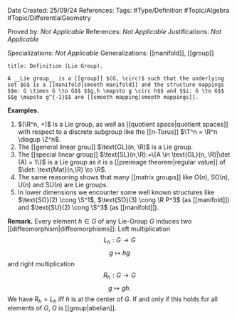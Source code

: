 <div class="topSpace"></div>

Date Created: 25/09/24
References: 
Tags: #Type/Definition #Topic/Algebra #Topic/DifferentialGeometry

Proved by: <i>Not Applicable</i>
References: <i>Not Applicable</i>
Justifications: <i>Not Applicable</i>

Specializations: <i>Not Applicable</i>
Generalizations: [[manifold]], [[group]]

``` ad-Definition
title: Definition (Lie Group).

A __Lie group__ is a [[group]] $(G, \circ)$ such that the underlying set $G$ is a [[manifold|smooth manifold]] and the structure mappings $$m: G \times G \to G$$ $$g,h \mapsto g \circ h$$ and $$i: G \to G$$ $$g \mapsto g^{-1}$$ are [[smooth mapping|smooth mappings]].

```

**Examples.**
1. $(\R^n, +)$ is a Lie group, as well as [[quotient space|quotient spaces]] with respect to a discrete subgroup like the [[n-Torus]] $\T^n = \R^n \diagup \Z^n$.
2. The [[general linear grou]] $\text{GL}(n, \R)$ is a Lie group.
3. The [[special linear group]] $\text{SL}(n,\R):=\{A \in \text{GL}(n, \R)|\det (A) = 1\}$ is a Lie group as it is a [[preimage theorem|regular value]] of $\det: \text{Mat}(n,\R) \to \R$.
4. The same reasoning shows that many [[matrix groups]] like $\text{O}(n)$, $\text{SO}(n)$, $\text{U}(n)$ and $\text{SU}(n)$ are Lie groups.
5. In lower dimensions we encounter some well known structures like $\text{SO}(2) \cong \S^1$, $\text{SO}(3) \cong \R P^3$ (as [[manifold]]) and $\text{SU}(2) \cong \S^3$ (as [[manifold]]).

**Remark.**
Every element $h \in G$ of any Lie-Group $G$ induces two [[diffeomorphism|diffeomorphisms]]:
Left multiplication $$L_h: G \to G$$ $$g \mapsto hg$$ and right multiplication $$R_h: G \to G$$ $$g \mapsto gh.$$ We have $R_h = L_h$ iff $h$ is at the center of $G$. If and only if this holds for all elements of $G$, $G$ is [[group|abelian]].